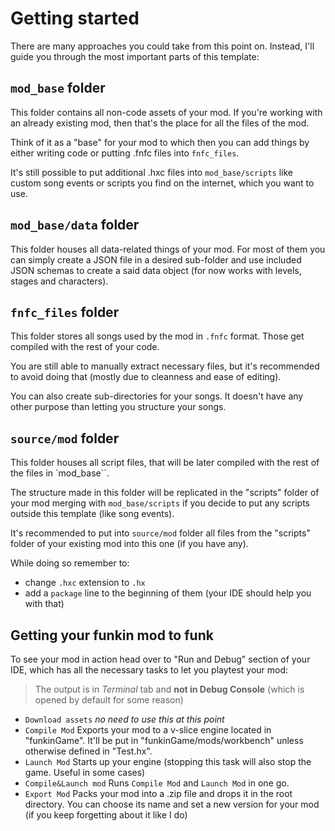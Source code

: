 # Getting started

There are many approaches you could take from this point on.
Instead, I'll guide you through the most important parts of this template:

## `mod_base` folder

This folder contains all non-code assets of your mod. If you're working with an already existing mod, then that's the place for all the files of the mod.

Think of it as a "base" for your mod to which then you can add things by either writing code or putting .fnfc files into `fnfc_files`.

It's still possible to put additional .hxc files into `mod_base/scripts` like custom song events or scripts you find on the internet, which you want to use.

## `mod_base/data` folder

This folder houses all data-related things of your mod. For most of them you can simply create a JSON file in a desired sub-folder and use included JSON schemas to create a said data object (for now works with levels, stages and characters).

## `fnfc_files` folder

This folder stores all songs used by the mod in `.fnfc` format. Those get compiled with the rest of your code.

You are still able to manually extract necessary files, but it's recommended to avoid doing that (mostly due to cleanness and ease of editing).

You can also create sub-directories for your songs. It doesn't have any other purpose than letting you structure your songs.

## `source/mod` folder

This folder houses all script files, that will be later compiled with the rest of the files in `mod_base``.

The structure made in this folder will be replicated in the "scripts" folder of your mod merging with `mod_base/scripts` if you decide to put any scripts outside this template (like song events).

It's recommended to put into `source/mod` folder all files from the "scripts" folder of your existing mod into this one (if you have any).

While doing so remember to:
- change `.hxc` extension to `.hx`
- add a `package` line to the beginning of them (your IDE should help you with that)

## Getting your funkin mod to **funk**

To see your mod in action head over to "Run and Debug" section of your IDE, which has all the necessary tasks to let you playtest your mod:
> The output is in *Terminal* tab and **not in Debug Console** (which is opened by default for some reason)
- `Download assets` *no need to use this at this point*
- `Compile Mod` Exports your mod to a v-slice engine located in "funkinGame". It'll be put in "funkinGame/mods/workbench" unless otherwise defined in "Test.hx".
- `Launch Mod` Starts up your engine (stopping this task will also stop the game. Useful in some cases)
- `Compile&Launch mod` Runs `Compile Mod` and `Launch Mod` in one go.
- `Export Mod` Packs your mod into a .zip file and drops it in the root directory. You can choose its name and set a new version for your mod (if you keep forgetting about it like I do)
